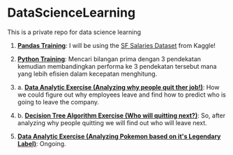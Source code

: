 # DataScienceLearning
This is a private repo for data science learning

1. [**Pandas Training**](https://nbviewer.jupyter.org/github/bhaskoro-muthohar/DataScienceLearning/blob/Pandas/Pandas%20Practice.ipynb):  I will be using the [SF Salaries Dataset](https://www.kaggle.com/kaggle/sf-salaries) from Kaggle! 

2. [**Python Training**](https://github.com/bhaskoro-muthohar/DataScienceLearning/blob/master/Mencari_Bilangan_Prima_Dengan_3_Pendekatan_Menggunakan_Python.ipynb): Mencari bilangan prima dengan 3 pendekatan kemudian membandingkan performa ke 3 pendekatan tersebut mana yang lebih efisien dalam kecepatan menghitung.

3. a. [**Data Analytic Exercise (Analyzing why people quit ther job!)**](https://github.com/bhaskoro-muthohar/DataScienceLearning/blob/master/Analyzing_why_people_quit_ther_job!.ipynb): How we could figure out why employees leave and find how to predict who is going to leave the company. 

3. b. [**Decision Tree Algorithm Exercise (Who will quitting next?)**](https://github.com/bhaskoro-muthohar/DataScienceLearning/blob/master/Who_will_quitting_next%3F.ipynb): So, after analyzing why people quitting we will find out who will leave next.

4. [**Data Analytic Exercise (Analyzing Pokemon based on it's Legendary Label)**](https://github.com/bhaskoro-muthohar/DataScienceLearning/blob/master/pokemon.ipynb): Ongoing.
